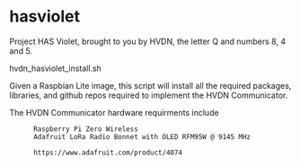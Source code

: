# hasviolet
Project HAS Violet, brought to you by HVDN, the letter Q and numbers 8, 4 and 5. 

hvdn_hasviolet_install.sh

   Given a Raspbian Lite image, this script will install all the required packages, libraries, and github repos
   required to implement the HVDN Communicator.

   The HVDN Communicator hardware requirments include

          Raspberry Pi Zero Wireless
          Adafruit LoRa Radio Bonnet with OLED RFM95W @ 9145 MHz 

          https://www.adafruit.com/product/4074
